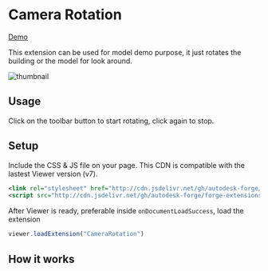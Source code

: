 # Camera Rotation

[Demo](https://aps-extensions.autodesk.io/?extension=CameraRotation)

This extension can be used for model demo purpose, it just rotates the building or the model for look around.

![thumbnail](extension.gif)

## Usage

Click on the toolbar button to start rotating, click again to stop.

## Setup

Include the CSS & JS file on your page. This CDN is compatible with the lastest Viewer version (v7).

```xml
<link rel="stylesheet" href="http://cdn.jsdelivr.net/gh/autodesk-forge/forge-extensions/public/extensions/camerarotation/contents/main.css">
<script src="http://cdn.jsdelivr.net/gh/autodesk-forge/forge-extensions/public/extensions/camerarotation/contents/main.js"></script>
```

After Viewer is ready, preferable inside `onDocumentLoadSuccess`, load the extension

```javascript
viewer.loadExtension("CameraRotation")
```

## How it works
